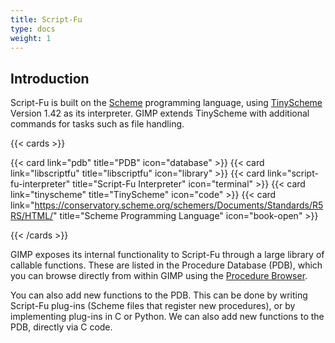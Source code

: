 ```yaml
---
title: Script-Fu 
type: docs
weight: 1
---
```


## Introduction

Script-Fu is built on the [Scheme](https://www.scheme.org/) programming language, using [TinyScheme](https://tinyscheme.sourceforge.net/home.html) Version 1.42 as its interpreter. GIMP extends TinyScheme with additional commands for tasks such as file handling.

{{< cards >}}

{{< card link="pdb" title="PDB" icon="database" >}}
{{< card link="libscriptfu" title="libscriptfu" icon="library" >}}
{{< card link="script-fu-interpreter" title="Script-Fu Interpreter" icon="terminal" >}}
{{< card link="tinyscheme" title="TinyScheme" icon="code" >}}
{{< card link="https://conservatory.scheme.org/schemers/Documents/Standards/R5RS/HTML/" title="Scheme Programming Language" icon="book-open" >}}

{{< /cards >}}

GIMP exposes its internal functionality to Script-Fu through a large library of callable functions. These are listed in the Procedure Database (PDB), which you can browse directly from within GIMP using the [Procedure Browser](../../../tutorials/folder/first-step/the-procedure-browser/).

You can also add new functions to the PDB. This can be done by writing Script-Fu plug-ins (Scheme files that register new procedures), or by implementing plug-ins in C or Python. We can also add new functions to the PDB, directly via C code.